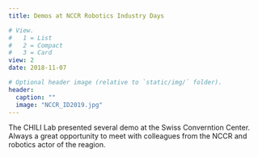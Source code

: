 ```yaml
---
title: Demos at NCCR Robotics Industry Days

# View.
#   1 = List
#   2 = Compact
#   3 = Card
view: 2
date: 2018-11-07

# Optional header image (relative to `static/img/` folder).
header:
  caption: ""
  image: "NCCR_ID2019.jpg"
---
```

The CHILI Lab presented several demo at the Swiss Converntion Center. 
Always a great opportunity to meet with colleagues from the NCCR and robotics actor of the reagion.
